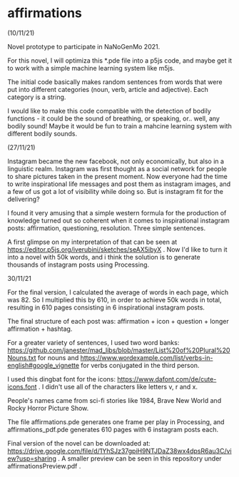 # affirmations

(10/11/21)

Novel prototype to participate in NaNoGenMo 2021. 

For this novel, I will optimiza this *.pde file into a p5js code, and maybe get it to work with a simple machine learning system like m5js. 

The initial code basically makes random sentences from words that were put into different categories (noun, verb, article and adjective). Each category is a string. 

I would like to make this code compatible with the detection of bodily functions - it could be the sound of breathing, or speaking, or.. well, any bodily sound! 
Maybe it would be fun to train a mahcine learning system with different bodily sounds. 

(27/11/21)

Instagram became the new facebook, not only economically, but also in a linguistic realm. Instagram was first thought as a social network for people to share pictures taken in the present moment. Now everyone had the time to write inspirational life messages and post them as instagram images, and a few of us got a lot of visibility while doing so. But is instagram fit for the delivering?

I found it very amusing that a simple western formula for the production of knowledge turned out so coherent when it comes to inspirational instagram posts: affirmation, questioning, resolution. Three simple sentences. 

A first glimpse on my interpretation of that can be seen at https://editor.p5js.org/iverubini/sketches/seAX5ibyX . Now I'd like to turn it into a novel with 50k words, and i think the solution is to generate thousands of instagram posts using Processing. 

30/11/21

For the final version, I calculated the average of words in each page, which was 82. So I multiplied this by 610, in order to achieve 50k words in total, resulting in 610 pages consisting in 6 inspirational instagram posts. 

The final structure of each post was: affirmation + icon + question + longer affirmation + hashtag. 

For a greater variety of sentences, I used two word banks: https://github.com/janester/mad_libs/blob/master/List%20of%20Plural%20Nouns.txt for nouns and https://www.wordexample.com/list/verbs-in-english#google_vignette for verbs conjugated in the third person. 

I used this dingbat font for the icons: https://www.dafont.com/de/cute-icons.font . I didn't use all of the characters like letters v, r and x. 

People's names came from sci-fi stories like 1984, Brave New World and Rocky Horror Picture Show. 

The file affirmations.pde generates one frame per play in Processing, and affirmations_pdf.pde generates 610 pages with 6 instagram posts each. 

Final version of the novel can be downloaded at: https://drive.google.com/file/d/1YhSJz37gpiH9NTJDaZ38wx4dpsR6au3C/view?usp=sharing . A smaller preview can be seen in this repository under affirmationsPreview.pdf .
